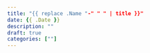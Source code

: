 ```yaml
---
title: "{{ replace .Name "-" " " | title }}"
date: {{ .Date }}
description: ""
draft: true
categories: [""]
---
```


